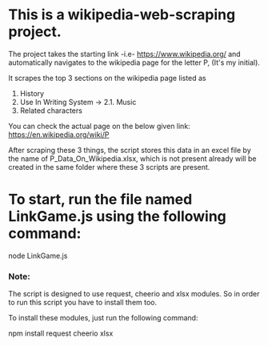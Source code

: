 # This is a wikipedia-web-scraping project.

The project takes the starting link -i.e- https://www.wikipedia.org/
and automatically navigates to the wikipedia page for the letter P, (It's my initial).

It scrapes the top 3 sections on the wikipedia page listed as 
1. History
2. Use In Writing System -> 2.1. Music
3. Related characters 

You can check the actual page on the below given link:
https://en.wikipedia.org/wiki/P

After scraping these 3 things, the script stores this data in an excel file by the name of P_Data_On_Wikipedia.xlsx, which is not present already will be created in the same folder where these 3 scripts are present.

# To start, run the file named LinkGame.js using the following command:

node LinkGame.js

### Note:
The script is designed to use request, cheerio and xlsx modules. So in order to run this script you have to install them too.

To install these modules, just run the following command:

npm install request cheerio xlsx
